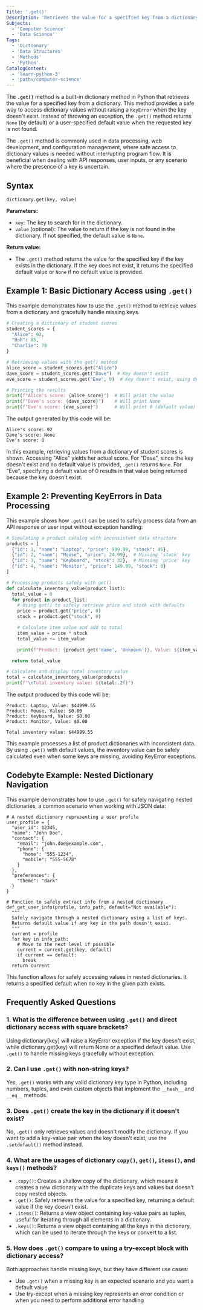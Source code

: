```yaml
---
Title: '.get()'
Description: 'Retrieves the value for a specified key from a dictionary with an optional default value.'
Subjects:
  - 'Computer Science'
  - 'Data Science'
Tags:
  - 'Dictionary'
  - 'Data Structures'
  - 'Methods'
  - 'Python'
CatalogContent:
  - 'learn-python-3'
  - 'paths/computer-science'
---
```


The **`.get()`** method is a built-in dictionary method in Python that retrieves the value for a specified key from a dictionary. This method provides a safe way to access dictionary values without raising a `KeyError` when the key doesn't exist. Instead of throwing an exception, the `.get()` method returns `None` (by default) or a user-specified default value when the requested key is not found.

The `.get()` method is commonly used in data processing, web development, and configuration management, where safe access to dictionary values is needed without interrupting program flow. It is beneficial when dealing with API responses, user inputs, or any scenario where the presence of a key is uncertain.

## Syntax

```pseudo
dictionary.get(key, value)
```

**Parameters:**

- `key`: The key to search for in the dictionary.
- `value` (optional): The value to return if the key is not found in the dictionary. If not specified, the default value is `None`.

**Return value:**

- The `.get()` method returns the value for the specified key if the key exists in the dictionary. If the key does not exist, it returns the specified default value or `None` if no default value is provided.

## Example 1: Basic Dictionary Access using `.get()`

This example demonstrates how to use the `.get()` method to retrieve values from a dictionary and gracefully handle missing keys.

```py
# Creating a dictionary of student scores
student_scores = {
  "Alice": 92,
  "Bob": 85,
  "Charlie": 78
}

# Retrieving values with the get() method
alice_score = student_scores.get("Alice")
dave_score = student_scores.get("Dave")  # Key doesn't exist
eve_score = student_scores.get("Eve", 0)  # Key doesn't exist, using default value

# Printing the results
print(f"Alice's score: {alice_score}")  # Will print the value
print(f"Dave's score: {dave_score}")    # Will print None
print(f"Eve's score: {eve_score}")      # Will print 0 (default value)
```

The output generated by this code will be:

```shell
Alice's score: 92
Dave's score: None
Eve's score: 0
```

In this example, retrieving values from a dictionary of student scores is shown. Accessing "Alice" yields her actual score. For "Dave", since the key doesn't exist and no default value is provided, `.get()` returns `None`. For "Eve", specifying a default value of 0 results in that value being returned because the key doesn't exist.

## Example 2: Preventing KeyErrors in Data Processing

This example shows how `.get()` can be used to safely process data from an API response or user input without exception handling:

```py
# Simulating a product catalog with inconsistent data structure
products = [
  {"id": 1, "name": "Laptop", "price": 999.99, "stock": 45},
  {"id": 2, "name": "Mouse", "price": 24.99},  # Missing 'stock' key
  {"id": 3, "name": "Keyboard", "stock": 32},  # Missing 'price' key
  {"id": 4, "name": "Monitor", "price": 149.99, "stock": 0}
]

# Processing products safely with get()
def calculate_inventory_value(product_list):
  total_value = 0
  for product in product_list:
    # Using get() to safely retrieve price and stock with defaults
    price = product.get("price", 0)
    stock = product.get("stock", 0)

    # Calculate item value and add to total
    item_value = price * stock
    total_value += item_value

    print(f"Product: {product.get('name', 'Unknown')}, Value: ${item_value:.2f}")

  return total_value

# Calculate and display total inventory value
total = calculate_inventory_value(products)
print(f"\nTotal inventory value: ${total:.2f}")
```

The output produced by this code will be:

```shell
Product: Laptop, Value: $44999.55
Product: Mouse, Value: $0.00
Product: Keyboard, Value: $0.00
Product: Monitor, Value: $0.00

Total inventory value: $44999.55
```

This example processes a list of product dictionaries with inconsistent data. By using `.get()` with default values, the inventory value can be safely calculated even when some keys are missing, avoiding KeyError exceptions.

## Codebyte Example: Nested Dictionary Navigation

This example demonstrates how to use `.get()` for safely navigating nested dictionaries, a common scenario when working with JSON data:

```codebyte/python
# A nested dictionary representing a user profile
user_profile = {
  "user_id": 12345,
  "name": "John Doe",
  "contact": {
    "email": "john.doe@example.com",
    "phone": {
      "home": "555-1234",
      "mobile": "555-5678"
    }
  },
  "preferences": {
    "theme": "dark"
  }
}

# Function to safely extract info from a nested dictionary
def get_user_info(profile, info_path, default="Not available"):
  """
  Safely navigate through a nested dictionary using a list of keys.
  Returns default value if any key in the path doesn't exist.
  """
  current = profile
  for key in info_path:
    # Move to the next level if possible
    current = current.get(key, default)
    if current == default:
      break
  return current
```

This function allows for safely accessing values in nested dictionaries. It returns a specified default when no key in the given path exists.

## Frequently Asked Questions

### 1. What is the difference between using `.get()` and direct dictionary access with square brackets?

Using dictionary[key] will raise a KeyError exception if the key doesn't exist, while dictionary.get(key) will return None or a specified default value. Use `.get()` to handle missing keys gracefully without exception.

### 2. Can I use `.get()` with non-string keys?

Yes, `.get()` works with any valid dictionary key type in Python, including numbers, tuples, and even custom objects that implement the `__hash__` and `__eq__` methods.

### 3. Does `.get()` create the key in the dictionary if it doesn't exist?

No, `.get()` only retrieves values and doesn't modify the dictionary. If you want to add a key-value pair when the key doesn't exist, use the `.setdefault()` method instead.

### 4. What are the usages of dictionary `copy()`, `get()`, `items()`, and `keys()` methods?

- `.copy()`: Creates a shallow copy of the dictionary, which means it creates a new dictionary with the duplicate keys and values but doesn't copy nested objects.
- `.get()`: Safely retrieves the value for a specified key, returning a default value if the key doesn't exist.
- `.items()`: Returns a view object containing key-value pairs as tuples, useful for iterating through all elements in a dictionary.
- `.keys()`: Returns a view object containing all the keys in the dictionary, which can be used to iterate through the keys or convert to a list.

### 5. How does `.get()` compare to using a try-except block with dictionary access?

Both approaches handle missing keys, but they have different use cases:

- Use `.get()` when a missing key is an expected scenario and you want a default value
- Use try-except when a missing key represents an error condition or when you need to perform additional error handling
